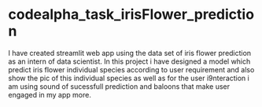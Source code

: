 # codealpha_task_irisFlower_prediction
 I have created streamlit web app using the data set of iris flower prediction as an intern of data scientist. In this project i have designed a model which predict iris flower individual species according to user requirement and also show the pic of this individual species as well as for the user i9nteraction i am using sound of sucessfull prediction and baloons that make user engaged in my app more.
